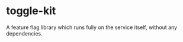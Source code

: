 # toggle-kit
A feature flag library which runs fully on the service itself, without any dependencies.
